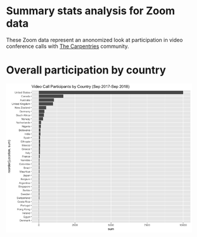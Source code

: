 # Summary stats analysis for Zoom data 

These Zoom data represent an anonomized look at participation in video conference calls with [The Carpentries](https://thecarpentries.org) community.


# Overall participation by country
![Participation in The Carpentries Video Calls](img/participation.png)

